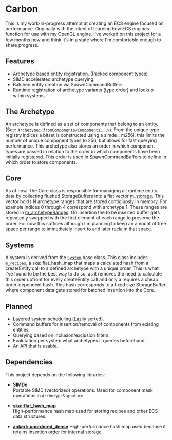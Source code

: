 # Carbon 
This is my work-in-progress attempt at creating an ECS engine focused on performance.
Originally with the intent of learning how ECS engines function for use with my OpenGL engine.
I've worked on this project for a few months now and think it's in a state where I'm comfortable enough to share progress. 

## Features
- Archetype based entity registration. (Packed component types)
- SIMD accelerated archetype querying. 
- Batched entity creation via SpawnCommandBuffers.
- Runtime registration of archetype variants (type order) and lookup within systems.

## The Archetype
An archetype is defined as a set of components that belong to an entity. (See: [`Archetype::fromComponents<Components...>`](https://github.com/cfranssens/Carbon/blob/master/include/ecs/archetype.hpp#L20-L48)).
From the unique type registry indices a bitset is constructed using a simde__m256i, this limits the number of unique component types to 256, but allows for fast querying performance. 
This archetype also stores an order in which component types are passed in relation to the order in which components have been initially registered. 
This order is used in SpawnCommandBuffers to define in which order to store components. 

## Core 
As of now, The Core class is responsible for managing all runtime entity data by collecting flushed StorageBuffers into a flat vector [m_storage](https://github.com/cfranssens/Carbon/blob/master/include/ecs/core.hpp#L75). This vector holds N archetype ranges that are stored contigiuosly in memory. For example indices 0 through 4 correspond with archetype 1. These ranges are stored in [m_archetypeRanges](https://github.com/cfranssens/Carbon/blob/master/include/ecs/core.hpp#L79). On insertion the to be inserted buffer gets repeatedly swapped with the first element of each range to preserve the order. For now this suffices although I'm planning to keep an amount of free space per range to immediately insert to and later reclaim that space. 

## Systems 
A system is derived from the [`System`](https://github.com/cfranssens/Carbon/blob/master/include/ecs/system.hpp#L17-L55) base class. This class includes [`m_recipes`](https://github.com/cfranssens/Carbon/blob/master/include/ecs/system.hpp#L54), 
a ska::flat_hash_map that maps a calculated hash from a createEntity call to a defined archetype with a unique order. This is what I've found to be the best way to do so, 
as it removes the need to calculate this order upfront for every createEntity call and only a requires a cheap order-dependent hash.
This hash corresponds to a fixed size StorageBuffer where component data gets stored for batched insertion into the Core.  


## Planned
- Layered system scheduling (Lazily sorted).
- Command buffers for insertion/removal of components from existing entities.
- Querying based on inclusion/exclusion filters.
- Evalutation per system what archetypes it queries beforehand.
- An API that is usable. 

## Dependencies
This project depends on the following libraries:

- **[SIMDe](https://github.com/simd-everywhere/simde)**  
  Portable SIMD (vectorized) operations. Used for component mask operations in `ArchetypeSignature`.

- **[ska::flat_hash_map](https://github.com/skarupke/flat_hash_map)**  
  High-performance hash map used for storing recipes and other ECS data structures.

- **[ankerl::unordered_dense](https://github.com/martinus/unordered_dense)**
  High-performance hash map used because it retains insertion order for internal storage. 
